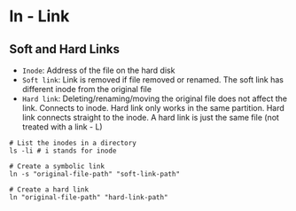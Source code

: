 # ln - Link

## Soft and Hard Links

- `Inode`: Address of the file on the hard disk
- `Soft link`: Link is removed if file removed or renamed. The soft link has different inode from the original file
- `Hard link`: Deleting/renaming/moving the original file does not affect the link. Connects to inode. Hard link only works in the same partition. Hard link connects straight to the inode. A hard link is just the same file (not treated with a link - L)

```shell
# List the inodes in a directory
ls -li # i stands for inode

# Create a symbolic link
ln -s "original-file-path" "soft-link-path"

# Create a hard link
ln "original-file-path" "hard-link-path"
```
